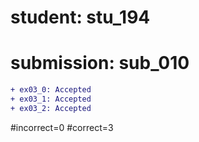 # student: stu_194
# submission: sub_010

```diff
+ ex03_0: Accepted
+ ex03_1: Accepted
+ ex03_2: Accepted
```
#incorrect=0
#correct=3
